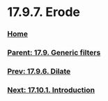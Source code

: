 # 17.9.7. Erode

### [Home](./00-home.md)
### [Parent: 17.9. Generic filters](./17-09-00-generic-filters.md)
### [Prev: 17.9.6. Dilate](./17-09-06-dilate.md)
### [Next: 17.10.1. Introduction](./17-10-01-introduction.md)
